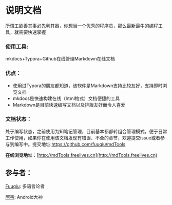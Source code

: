 

# 说明文档

所谓工欲善其事必先利其器，你想当一个优秀的程序员，那么最新最牛的编程工具，就需要快速掌握



### 使用工具:

mkdocs+Typora+Github在线管理Markdown在线文档

### 优点：

- 使用过Typora的朋友都知道，该软件是Markdown支持比较友好，支持即时浏览文档
- mkdocs是快速构建在线（html格式）文档便捷的工具
- Markdown是目前快速编写文档以及排版友好而令人喜爱

### 文档状态：

处于编写状态，之前使用为知笔记管理，目前基本都都转组合管理模式，便于日常工作使用，如果你在使用该文档发现有错误、不全的章节，欢迎提交issue或者参与到编写中。提交地址:https://github.com/fuuqiu/mdTools



**在线浏览地址**：[http://mdTools.freelives.cn](http://mdTools.freelives.cn)





 







## 参与者：

[Fuuqiu](https://github.com	): 多语言论者

[阿韦](https://github.com/AweiLoveAndroid):	Android大神